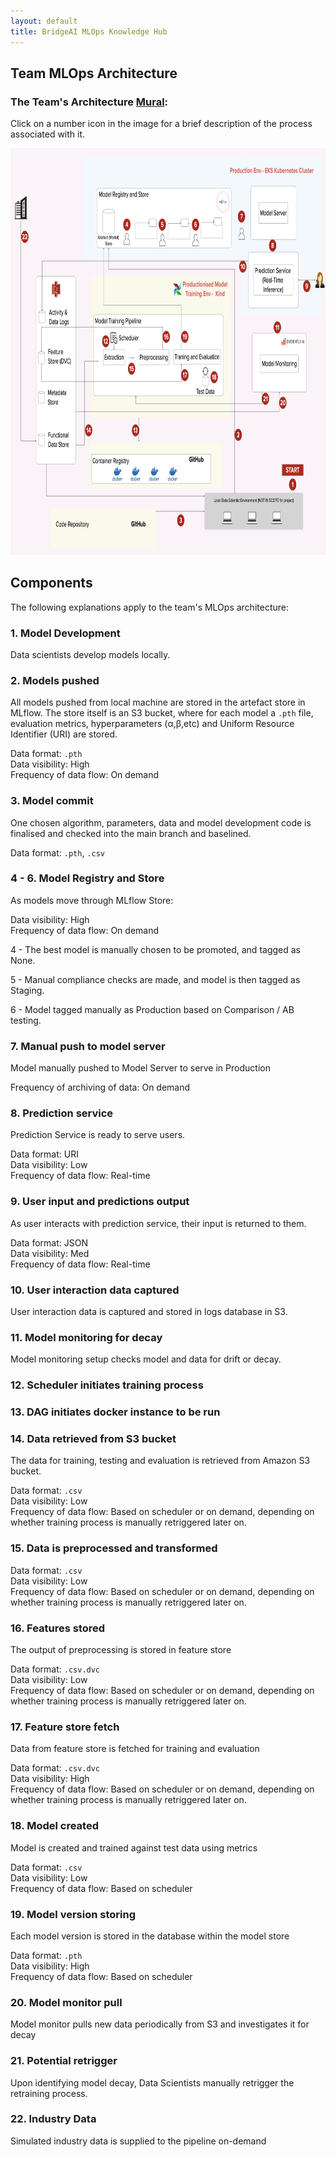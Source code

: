 ```yaml
---
layout: default
title: BridgeAI MLOps Knowledge Hub
---
```


## Team MLOps Architecture

<h3>The Team's Architecture <a href="https://app.mural.co/t/jmsandbox6893/m/jmsandbox6893/1723564838519/90dee27020222851bf2f8b62c04fd272c25fd1d3?sender=udec36d924fb252f9f2506642" target="_blank">Mural</a>:</h3>

Click on a number icon in the image for a brief description of the process associated with it.

<img src="./assets/mlops_architecture.png" usemap = "#arch" width="839" height="650.64"/>

<!-- intrinsic size - 1980 by 1542; div w and h by 2.36 -->

<!-- href = "./mlops_big_picture/team_arch.html#1-model-development" -->

<map name = "arch">
    <area  alt="Model Development" href="#1-model-development" coords="752,540,10" shape = "circle">
    <area  alt="Models Pushed"  href="#2-models-pushed" coords="606,461,9" shape="circle">
    <area  alt="Model Commit"  href="#3-model-commit" coords="453,597,10" shape="circle">
    <area  alt="Model Registry and Store"  href="#4---6-model-registry-and-store" coords="311,122,9" shape="circle">
    <area  alt="Model Registry and Store"  href="#4---6-model-registry-and-store" coords="406,122,9" shape="circle">
    <area  alt="Model Registry and Store"  href="#4---6-model-registry-and-store" coords="493,123,9" shape="circle">
    <area  alt="Manual Push to Model Server"  href="#7-manual-push-to-model-server" coords="617,110,10" shape="circle">
    <area  alt="Prediction Service"  href="#8-prediction-service" coords="698,155,11" shape="circle">
    <area  alt="User input and Predictions Output"  href="#9-user-input-and-predictions-output" coords="789,222,9" shape="circle">
    <area  alt="User Interaction Data Captured"  href="#10-user-interaction-data-captured" coords="618,190,11" shape="circle">
    <area  alt="Model Monitoring For Decay"  href="#11-model-monitoring-for-decay" coords="712,288,10" shape="circle">
    <area  alt="Scheduler Initiates Training Process"  href="#12-scheduler-initiates-training-process" coords="254,309,10" shape="circle">
    <area  alt="DAG Initiates Docker Instance to be Run"  href="#13-dag-initiates-docker-instance-to-be-run" coords="333,454,8" shape="circle">
    <area  alt="Data Retrieved From S3 Bucket"  href="#14-data-retrieved-from-s3-bucket" coords="208,453,8" shape="circle">
    <area  alt="Data is Preprocessed and Transformed"  href="#15-data-is-preprocessed-and-transformed" coords="323,354,9" shape="circle">
    <area  alt="Features Stored"  href="#16-features-stored" coords="415,303,9" shape="circle">
    <area  alt="Feature Store Fetch"  href="#17-feature-store-fetch" coords="464,364,11" shape="circle">
    <area  alt="Model Created"  href="#18-model-created" coords="543,369,9" shape="circle">
    <area  alt="Model Version Storing"  href="#19-model-version-storing" coords="465,303,9" shape="circle">
    <area  alt="Model Monitor Pull"  href="#20-model-monitor-pull" coords="724,408,12" shape="circle">
    <area  alt="Potential Retrigger"  href="#21-potential-retrigger" coords="680,401,11" shape="circle">
    <area  alt="Industry Data"  href="#22-industry-data" coords="39,142,9" shape="circle">
</map>

## Components

The following explanations apply to the team's MLOps architecture:

### 1. Model Development

Data scientists develop models locally.

### 2. Models pushed

<!-- All models are stored in the artefact store in MLflow.

Data format: `.pth`
Data visibility: High
Frequency of data flow: On demand

For each model, artefact store contains:

- Hyperparameters
- Uniform Resource Identifier (URI)
- `.pth` file -->

All models pushed from local machine are stored in the artefact store in MLflow. The store itself is an S3 bucket, where for each model a `.pth` file, evaluation metrics, hyperparameters (α,β,etc) and Uniform Resource Identifier (URI) are stored.


Data format: `.pth`\
Data visibility: High\
Frequency of data flow: On demand


### 3. Model commit

One chosen algorithm, parameters, data and model development code is finalised and checked into the main branch and baselined.

Data format: `.pth`, `.csv`

### 4 - 6. Model Registry and Store

As models move through MLflow Store:

Data visibility: High\
Frequency of data flow: On demand

4 - The best model is manually chosen to be promoted, and tagged as None.

5 - Manual compliance checks are made, and model is then tagged as Staging.

6 - Model tagged manually as Production based on Comparison / AB testing.

### 7. Manual push to model server

Model manually pushed to Model Server to serve in Production

<!-- explanation of process -->

Frequency of archiving of data: On demand

### 8. Prediction service

Prediction Service is ready to serve users.

<!-- explanation of how -->

Data format: URI\
Data visibility: Low\
Frequency of data flow: Real-time

### 9. User input and predictions output

As user interacts with prediction service, their input is returned to them.

<!-- explanation of process -->

Data format: JSON\
Data visibility: Med\
Frequency of data flow: Real-time

### 10. User interaction data captured

User interaction data is captured and stored in logs database in S3.

<!-- explanation of process -->

### 11. Model monitoring for decay

Model monitoring setup checks model and data for drift or decay.

<!-- explanation of process -->


### 12. Scheduler initiates training process

<!-- explanation of process -->

### 13. DAG initiates docker instance to be run

<!-- explanation of process -->

### 14. Data retrieved from S3 bucket

The data for training, testing and evaluation is retrieved from Amazon S3 bucket.

<!-- explanation of process -->

Data format: `.csv`\
Data visibility: Low\
Frequency of data flow: Based on scheduler or on demand, depending on whether training process is manually retriggered later on.

### 15. Data is preprocessed and transformed

<!-- explanation of process -->

Data format: `.csv`\
Data visibility: Low\
Frequency of data flow: Based on scheduler or on demand, depending on whether training process is manually retriggered later on.


### 16. Features stored

The output of preprocessing is stored in feature store

<!-- explanation of process -->

Data format: `.csv.dvc`\
Data visibility: Low\
Frequency of data flow: Based on scheduler or on demand, depending on whether training process is manually retriggered later on.


### 17. Feature store fetch

Data from feature store is fetched for training and evaluation

<!-- explanation of process -->

Data format: `.csv.dvc`\
Data visibility: High\
Frequency of data flow: Based on scheduler or on demand, depending on whether training process is manually retriggered later on.


### 18. Model created

Model is created and trained against test data using metrics

<!-- explanation of process -->

Data format: `.csv`\
Data visibility: Low\
Frequency of data flow: Based on scheduler 


### 19. Model version storing

Each model version is stored in the database within the model store

<!-- explanation of process -->

Data format: `.pth`\
Data visibility: High\
Frequency of data flow: Based on scheduler

### 20. Model monitor pull

Model monitor pulls new data periodically from S3 and investigates it for decay

<!-- explanation of process -->

<!-- ALL TBC -->

### 21. Potential retrigger

Upon identifying model decay, Data Scientists manually retrigger the retraining process.

<!-- explanation of process -->

<!-- ALL TBC -->

### 22. Industry Data 

Simulated industry data is supplied to the pipeline on-demand

<!-- explanation of process -->

<!-- ALL TBC -->

<!-- <area shape = "circle" coords="" alt="" href = ""> -->